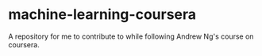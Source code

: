 # machine-learning-coursera
A repository for me to contribute to while following Andrew Ng's course on coursera. 
